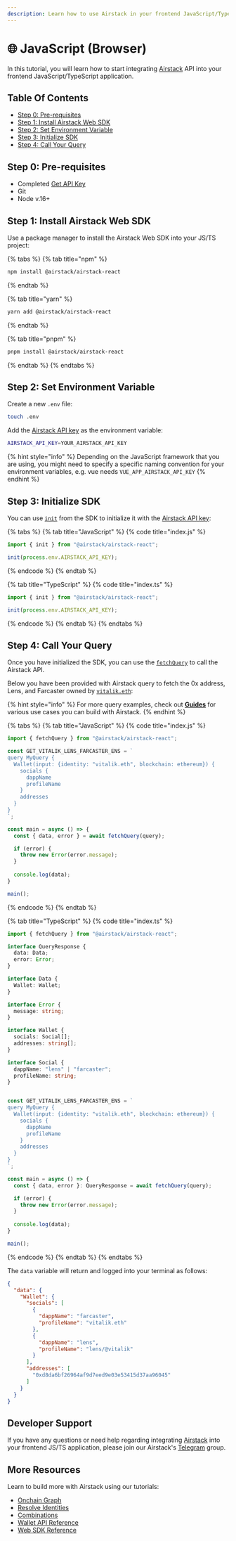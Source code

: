 ```yaml
---
description: Learn how to use Airstack in your frontend JavaScript/TypeScript application.
---
```


# 🌐 JavaScript (Browser)

In this tutorial, you will learn how to start integrating [Airstack](https://airstack.xyz) API into your frontend JavaScript/TypeScript application.&#x20;

## Table Of Contents

* [Step 0: Pre-requisites](javascript-browser.md#step-0-pre-requisites)
* [Step 1: Install Airstack Web SDK](javascript-browser.md#step-1-install-airstack-web-sdk)
* [Step 2: Set Environment Variable](javascript-browser.md#step-2-set-environment-variable)
* [Step 3: Initialize SDK](javascript-browser.md#step-3-initialize-sdk)
* [Step 4: Call Your Query](javascript-browser.md#step-4-call-your-query)

## Step 0: Pre-requisites

* Completed [Get API Key](../get-api-key.md)
* Git
* Node v.16+

## Step 1: Install Airstack Web SDK

Use a package manager to install the Airstack Web SDK into your JS/TS project:

{% tabs %}
{% tab title="npm" %}
```sh
npm install @airstack/airstack-react
```
{% endtab %}

{% tab title="yarn" %}
```sh
yarn add @airstack/airstack-react
```
{% endtab %}

{% tab title="pnpm" %}
```sh
pnpm install @airstack/airstack-react
```
{% endtab %}
{% endtabs %}

## Step 2: Set Environment Variable

Create a new `.env` file:

```sh
touch .env
```

Add the [Airstack API key](../get-api-key.md) as the environment variable:

```sh
AIRSTACK_API_KEY=YOUR_AIRSTACK_API_KEY
```

{% hint style="info" %}
Depending on the JavaScript framework that you are using, you might need to specify a specific naming convention for your environment variables, e.g. vue needs `VUE_APP_AIRSTACK_API_KEY`
{% endhint %}

## Step 3: Initialize SDK

You can use [`init`](../../nodejs-sdk-reference/init.md) from the SDK to initialize it with the [Airstack API key](../get-api-key.md):&#x20;

{% tabs %}
{% tab title="JavaScript" %}
{% code title="index.js" %}
```javascript
import { init } from "@airstack/airstack-react";

init(process.env.AIRSTACK_API_KEY);
```
{% endcode %}
{% endtab %}

{% tab title="TypeScript" %}
{% code title="index.ts" %}
```typescript
import { init } from "@airstack/airstack-react";

init(process.env.AIRSTACK_API_KEY);
```
{% endcode %}
{% endtab %}
{% endtabs %}

## Step 4: Call Your Query

Once you have initialized the SDK, you can use the [`fetchQuery`](../../react-sdk-reference/functions/fetchquery.md) to call the Airstack API.&#x20;

Below you have been provided with Airstack query to fetch the 0x address, Lens, and Farcaster owned by [`vitalik.eth`](https://explorer.airstack.xyz/token-balances?address=vitalik.eth\&blockchain=ethereum\&rawInput=%23%E2%8E%B1vitalik.eth%E2%8E%B1%28vitalik.eth++ethereum+null%29\&inputType=ADDRESS):

{% hint style="info" %}
For more query examples, check out [**Guides**](broken-reference) for various use cases you can build with Airstack.
{% endhint %}

{% tabs %}
{% tab title="JavaScript" %}
{% code title="index.js" %}
```javascript
import { fetchQuery } from "@airstack/airstack-react";

const GET_VITALIK_LENS_FARCASTER_ENS = `
query MyQuery {
  Wallet(input: {identity: "vitalik.eth", blockchain: ethereum}) {
    socials {
      dappName
      profileName
    }
    addresses
  }
}
`;

const main = async () => {
  const { data, error } = await fetchQuery(query);

  if (error) {
    throw new Error(error.message);
  }
  
  console.log(data);
}

main();
```
{% endcode %}
{% endtab %}

{% tab title="TypeScript" %}
{% code title="index.ts" %}
```typescript
import { fetchQuery } from "@airstack/airstack-react";

interface QueryResponse {
  data: Data;
  error: Error;
}

interface Data {
  Wallet: Wallet;
}

interface Error {
  message: string;
}

interface Wallet {
  socials: Social[];
  addresses: string[];
}

interface Social {
  dappName: "lens" | "farcaster";
  profileName: string;
}


const GET_VITALIK_LENS_FARCASTER_ENS = `
query MyQuery {
  Wallet(input: {identity: "vitalik.eth", blockchain: ethereum}) {
    socials {
      dappName
      profileName
    }
    addresses
  }
}
`;

const main = async () => {
  const { data, error }: QueryResponse = await fetchQuery(query);

  if (error) {
    throw new Error(error.message);
  }
  
  console.log(data);
}

main();
```
{% endcode %}
{% endtab %}
{% endtabs %}

The `data` variable will return and logged into your terminal as follows:

```json
{
  "data": {
    "Wallet": {
      "socials": [
        {
          "dappName": "farcaster",
          "profileName": "vitalik.eth"
        },
        {
          "dappName": "lens",
          "profileName": "lens/@vitalik"
        }
      ],
      "addresses": [
        "0xd8da6bf26964af9d7eed9e03e53415d37aa96045"
      ]
    }
  }
}
```

## Developer Support

If you have any questions or need help regarding integrating [Airstack](https://airstack.xyz) into your frontend JS/TS application, please join our Airstack's [Telegram](https://t.me/+1k3c2FR7z51mNDRh) group.

## More Resources

Learn to build more with Airstack using our tutorials:

* [Onchain Graph](../../guides/onchain-graph.md)
* [Resolve Identities](../../guides/resolve-identities/)
* [Combinations](../../guides/combinations/)
* [Wallet API Reference](../../api-references/api-reference/wallet-api/)
* [Web SDK Reference](broken-reference)
